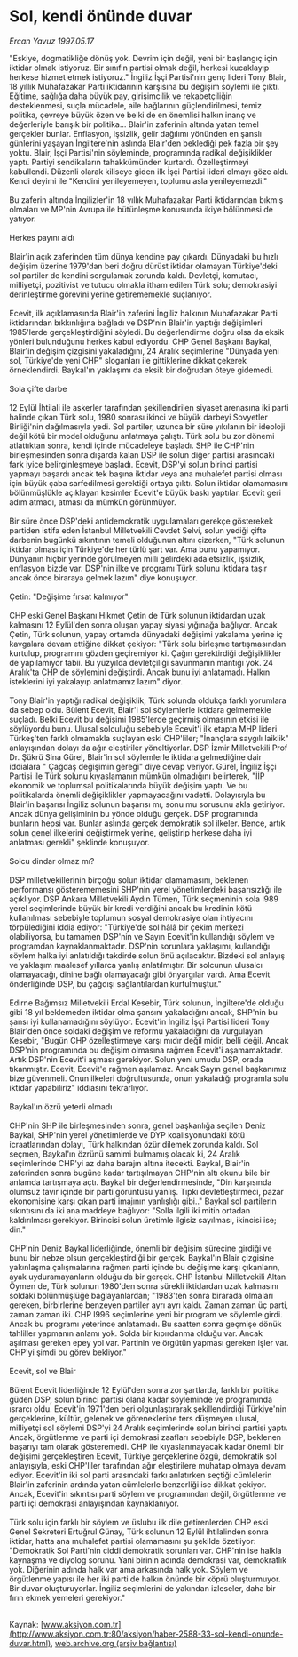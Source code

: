 # Sol, kendi önünde duvar

*Ercan Yavuz 1997.05.17*

<font class="agenda2NewsSpot">
 "Eskiye, dogmatikliğe dönüş yok. Devrim için değil, yeni bir başlangıç için iktidar olmak istiyoruz. Bir sınıfın partisi olmak değil, herkesi kucaklayıp herkese hizmet etmek istiyoruz."
</font>
<font class="newsDetail">
 İngiliz İşçi Partisi'nin genç lideri Tony Blair, 18 yıllık Muhafazakar Parti iktidarının karşısına bu değişim söylemi ile çıktı. Eğitime, sağlığa daha büyük pay, girişimcilik ve rekabetçiliğin desteklenmesi, suçla mücadele, aile bağlarının güçlendirilmesi, temiz politika, çevreye büyük özen ve belki de en önemlisi halkın inanç ve değerleriyle barışık bir politika... Blair'in zaferinin altında yatan temel gerçekler bunlar. Enflasyon, işsizlik, gelir dağılımı yönünden en şanslı günlerini yaşayan İngiltere'nin aslında Blair'den beklediği pek fazla bir şey yoktu. Blair, İşçi Partisi'nin söyleminde, programında radikal değişiklikler yaptı. Partiyi sendikaların tahakkümünden kurtardı. Özelleştirmeyi kabullendi. Düzenli olarak kiliseye giden ilk İşçi Partisi lideri olmayı göze aldı. Kendi deyimi ile "Kendini yenileyemeyen, toplumu asla yenileyemezdi."
 <br>
  <br/>
  Bu zaferin altında İngilizler'in 18 yıllık Muhafazakar Parti iktidarından bıkmış olmaları ve MP'nin Avrupa ile bütünleşme konusunda ikiye bölünmesi de yatıyor.
  <br/>
  <br/>
  Herkes payını aldı
  <br/>
  <br/>
  Blair'in açık zaferinden tüm dünya kendine pay çıkardı. Dünyadaki bu hızlı değişim üzerine 1979'dan beri doğru dürüst iktidar olamayan Türkiye'deki sol partiler de kendini sorgulamak zorunda kaldı. Devletçi, komutacı, milliyetçi, pozitivist ve tutucu olmakla itham edilen Türk solu; demokrasiyi derinleştirme görevini yerine getirememekle suçlanıyor.
  <br/>
  <br/>
  Ecevit, ilk açıklamasında Blair'in zaferini İngiliz halkının Muhafazakar Parti iktidarından bıkkınlığına bağladı ve DSP'nin Blair'in yaptığı değişimleri 1985'lerde gerçekleştirdiğini söyledi. Bu değerlendirme doğru olsa da eksik yönleri bulunduğunu herkes kabul ediyordu. CHP Genel Başkanı Baykal, Blair'in değişim çizgisini yakaladığını, 24 Aralık seçimlerine "Dünyada yeni sol, Türkiye'de yeni CHP" sloganları ile gittiklerine dikkat çekerek örneklendirdi. Baykal'ın yaklaşımı da eksik bir doğrudan öteye gidemedi.
  <br/>
  <br/>
  Sola çifte darbe
  <br/>
  <br/>
  12 Eylül İhtilali ile askerler tarafından şekillendirilen siyaset arenasına iki parti halinde çıkan Türk solu, 1980 sonrası ikinci ve büyük darbeyi Sovyetler Birliği'nin dağılmasıyla yedi. Sol partiler, uzunca bir süre yıkılanın bir ideoloji değil kötü bir model olduğunu anlatmaya çalıştı. Türk solu bu zor dönemi atlattıktan sonra, kendi içinde mücadeleye başladı. SHP ile CHP'nin birleşmesinden sonra dışarda kalan DSP ile solun diğer partisi arasındaki fark iyice belirginleşmeye başladı. Ecevit, DSP'yi solun birinci partisi yapmayı başardı ancak tek başına iktidar veya ana muhalefet partisi olması için büyük çaba sarfedilmesi gerektiği ortaya çıktı. Solun iktidar olamamasını bölünmüşlükle açıklayan kesimler Ecevit'e büyük baskı yaptılar. Ecevit geri adım atmadı, atması da mümkün görünmüyor.
  <br/>
  <br/>
  Bir süre önce DSP'deki antidemokratik uygulamaları gerekçe gösterekek partiden istifa eden İstanbul Milletvekili Cevdet Selvi, solun yediği çifte darbenin bugünkü sıkıntının temeli olduğunun altını çizerken, "Türk solunun iktidar olması için Türkiye'de her türlü şart var. Ama bunu yapamıyor. Dünyanın hiçbir yerinde görülmeyen milli gelirdeki adaletsizlik, işsizlik, enflasyon bizde var. DSP'nin ilke ve programı Türk solunu iktidara taşır ancak önce biraraya gelmek lazım" diye konuşuyor.
  <br/>
  <br/>
  Çetin: "Değişime fırsat kalmıyor"
  <br/>
  <br/>
  CHP eski Genel Başkanı Hikmet Çetin de Türk solunun iktidardan uzak kalmasını 12 Eylül'den sonra oluşan yapay siyasi yığınağa bağlıyor. Ancak Çetin, Türk solunun, yapay ortamda dünyadaki değişimi yakalama yerine iç kavgalara devam ettiğine dikkat çekiyor: "Türk solu birleşme tartışmasından kurtulup, programını gözden geçiremiyor ki. Çağın gerektirdiği değişiklikler de yapılamıyor tabii. Bu yüzyılda devletçiliği savunmanın mantığı yok. 24 Aralık'ta CHP de söylemini değiştirdi. Ancak bunu iyi anlatamadı. Halkın isteklerini iyi yakalayıp anlatmamız lazım" diyor.
  <br/>
  <br/>
  Tony Blair'in yaptığı radikal değişiklik, Türk solunda oldukça farklı yorumlara da sebep oldu. Bülent Ecevit, Blair'i sol söylemlerle iktidara gelmemekle suçladı. Belki Ecevit bu değişimi 1985'lerde geçirmiş olmasının etkisi ile söylüyordu bunu. Ulusal solculuğu sebebiyle Ecevit'i ilk etapta MHP lideri Türkeş'ten farklı olmamakla suçlayan eski CHP'liler; "İnançlara saygılı laiklik" anlayışından dolayı da ağır eleştiriler yöneltiyorlar. DSP İzmir Milletvekili Prof Dr. Şükrü Sina Gürel, Blair'in sol söylemlerle iktidara gelmediğine dair iddialara " Çağdaş değişimin gereği" diye cevap veriyor. Gürel, İngiliz İşçi Partisi ile Türk solunu kıyaslamanın mümkün olmadığını belirterek, "İİP ekonomik ve toplumsal politikalarında büyük değişim yaptı. Ve bu politikalarda önemli değişiklikler yapmayacağını vadetti. Dolayısıyla bu Blair'in başarısı İngiliz solunun başarısı mı, sonu mu sorusunu akla getiriyor. Ancak dünya gelişiminin bu yönde olduğu gerçek. DSP programında bunların hepsi var. Bunlar aslında gerçek demokratik sol ilkeler. Bence, artık solun genel ilkelerini değiştirmek yerine, geliştirip herkese daha iyi anlatması gerekli" şeklinde konuşuyor.
  <br/>
  <br/>
  Solcu dindar olmaz mı?
  <br/>
  <br/>
  DSP milletvekillerinin birçoğu solun iktidar olamamasını, beklenen performansı gösterememesini SHP'nin yerel yönetimlerdeki başarısızlığı ile açıklıyor. DSP Ankara Milletvekili Aydın Tümen, Türk seçmeninin sola l989 yerel seçimlerinde büyük bir kredi verdiğini ancak bu kredinin kötü kullanılması sebebiyle toplumun sosyal demokrasiye olan ihtiyacını törpülediğini iddia ediyor: "Türkiye'de sol hâlâ bir çekim merkezi olabiliyorsa, bu tamamen DSP'nin ve Sayın Ecevit'in kullandığı söylem ve programdan kaynaklanmaktadır. DSP'nin sorunlara yaklaşımı, kullandığı söylem halka iyi anlatıldığı takdirde solun önü açılacaktır. Bizdeki sol anlayış ve yaklaşım maalesef yıllarca yanlış anlatılmıştır. Bir solcunun ulusalcı olamayacağı, dinine bağlı olamayacağı gibi önyargılar vardı. Ama Ecevit önderliğinde DSP, bu çağdışı sağlantılardan kurtulmuştur."
  <br/>
  <br/>
  Edirne Bağımsız Milletvekili Erdal Kesebir, Türk solunun, İngiltere'de olduğu gibi 18 yıl beklemeden iktidar olma şansını yakaladığını ancak, SHP'nin bu şansı iyi kullanamadığını söylüyor. Ecevit'in İngiliz İşçi Partisi lideri Tony Blair'den önce soldaki değişim ve reformu yakaladığını da vurgulayan Kesebir, "Bugün CHP özelleştirmeye karşı mıdır değil midir, belli değil. Ancak DSP'nin programında bu değişim olmasına rağmen Ecevit'i aşamamaktadır. Artık DSP'nin Ecevit'i aşması gerekiyor. Solun yeni umudu DSP, orada tıkanmıştır. Ecevit, Ecevit'e rağmen aşılamaz. Ancak Sayın genel başkanımız bize güvenmeli. Onun ilkeleri doğrultusunda, onun yakaladığı programla solu iktidar yapabiliriz" iddiasını tekrarlıyor.
  <br/>
  <br/>
  Baykal'ın özrü yeterli olmadı
  <br/>
  <br/>
  CHP'nin SHP ile birleşmesinden sonra, genel başkanlığa seçilen Deniz Baykal, SHP'nin yerel yönetimlerde ve DYP koalisyonundaki kötü icraatlarından dolayı, Türk halkından özür dilemek zorunda kaldı. Sol seçmen, Baykal'ın özrünü samimi bulmamış olacak ki, 24 Aralık seçimlerinde CHP'yi az daha barajın altına itecekti. Baykal, Blair'in zaferinden sonra bugüne kadar tartışılmayan CHP'nin altı okunu bile bir anlamda tartışmaya açtı. Baykal bir değerlendirmesinde, "Din karşısında olumsuz tavır içinde bir parti görüntüsü yanlış. Tıpkı devletleştirmeci, pazar ekonomisine karşı çıkan parti imajının yanlışlığı gibi.." Baykal sol partilerin sıkıntısını da iki ana maddeye bağlıyor: "Solla ilgili iki mitin ortadan kaldırılması gerekiyor. Birincisi solun üretimle ilgisiz sayılması, ikincisi ise; din."
  <br/>
  <br/>
  CHP'nin Deniz Baykal liderliğinde, önemli bir değişim sürecine girdiği ve bunu bir nebze olsun gerçekleştirdiği bir gerçek. Baykal'ın Blair çizgisine yakınlaşma çalışmalarına rağmen parti içinde bu değişime karşı çıkanların, ayak uyduramayanların olduğu da bir gerçek. CHP İstanbul Milletvekili Altan Öymen de, Türk solunun 1980'den sonra sürekli iktidardan uzak kalmasını soldaki bölünmüşlüğe bağlayanlardan; "1983'ten sonra birarada olmaları gereken, birbirlerine benzeyen partiler ayrı ayrı kaldı. Zaman zaman üç parti, zaman zaman iki. CHP l996 seçimlerine yeni bir program ve söylemle girdi. Ancak bu programı yeterince anlatamadı. Bu saatten sonra geçmişe dönük tahliller yapmanın anlamı yok. Solda bir kıpırdanma olduğu var. Ancak aşılması gereken epey yol var. Partinin ve örgütün yapması gereken işler var. CHP'yi şimdi bu görev bekliyor."
  <br/>
  <br/>
  Ecevit, sol ve Blair
  <br/>
  <br/>
  Bülent Ecevit liderliğinde 12 Eylül'den sonra zor şartlarda, farklı bir politika güden DSP, solun birinci partisi olana kadar söyleminde ve programında ısrarcı oldu. Ecevit'in 1971'den beri olgunlaştırarak şekillendirdiği Türkiye'nin gerçeklerine, kültür, gelenek ve göreneklerine ters düşmeyen ulusal, milliyetçi sol söylemi DSP'yi 24 Aralık seçimlerinde solun birinci partisi yaptı. Ancak, örgütlenme ve parti içi demokrasi zaafları sebebiyle DSP, beklenen başarıyı tam olarak gösteremedi. CHP ile kıyaslanmayacak kadar önemli bir değişimi gerçekleştiren Ecevit, Türkiye gerçeklerine özgü, demokratik sol anlayışıyla, eski CHP'liler tarafından ağır eleştirilere muhatap olmaya devam ediyor. Ecevit'in iki sol parti arasındaki farkı anlatırken seçtiği cümlelerin Blair'in zaferinin ardında yatan cümlelerle benzerliği ise dikkat çekiyor. Ancak, Ecevit'in sıkıntısı parti söylem ve programından değil, örgütlenme ve parti içi demokrasi anlayışından kaynaklanıyor.
  <br/>
  <br/>
  Türk solu için farklı bir söylem ve üslubu ilk dile getirenlerden CHP eski Genel Sekreteri Ertuğrul Günay, Türk solunun 12 Eylül ihtilalinden sonra iktidar, hatta ana muhalefet partisi olamamasını şu şekilde özetliyor: "Demokratik Sol Parti'nin ciddi demokratik sorunları var. CHP'nin ise halkla kaynaşma ve diyolog sorunu. Yani birinin adında demokrasi var, demokratlık yok. Diğerinin adında halk var ama arkasında halk yok. Söylem ve örgütlenme yapısı ile her iki parti de halkın önünde bir köprü oluşturmuyor. Bir duvar oluşturuyorlar. İngiliz seçimlerini de yakından izleseler, daha bir fırın ekmek yemeleri gerekiyor."
  <br/>
 </br>
</font>

Kaynak: [www.aksiyon.com.tr](http://www.aksiyon.com.tr:80/aksiyon/haber-2588-33-sol-kendi-onunde-duvar.html), [web.archive.org (arşiv bağlantısı)](http://web.archive.org/web/20120122043959/http://www.aksiyon.com.tr:80/aksiyon/haber-2588-33-sol-kendi-onunde-duvar.html)
